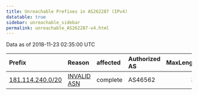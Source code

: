 ```yaml
---
title: Unreachable Prefixes in AS262287 (IPv4)
datatable: true
sidebar: unreachable_sidebar
permalink: unreachable_AS262287-v4.html
---
```


Data as of 2018-11-23 02:35:00 UTC


<div class="datatable-begin"></div>

| Prefix                                                     | Reason                                                                                                   | affected   | Authorized AS   |   MaxLength | Anchor                                         |   unreachable /24s |
|:-----------------------------------------------------------|:---------------------------------------------------------------------------------------------------------|:-----------|:----------------|------------:|:-----------------------------------------------|-------------------:|
| [181.114.240.0/20](https://stat.ripe.net/181.114.240.0/20) | [INVALID ASN](https://rpki-validator.ripe.net/announcement-preview?asn=AS262287&prefix=181.114.240.0/20) | complete   | AS46562         |          32 | [LACNIC](unreachable_LACNIC_RPKI_Root-v4.html) |                 16 |

<div class="datatable-end"></div>